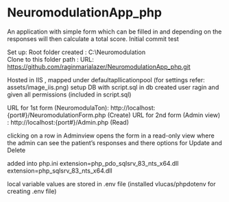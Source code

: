 # NeuromodulationApp_php
An application with simple form which can be filled in and depending on the  responses will then calculate a total score.
Initial commit test

Set up:
Root folder created : C:\Neuromodulation\
Clone to this folder path : URL:  https://github.com/raginmarialazer/NeuromodulationApp_php.git

Hosted in IIS , mapped under defaultapllicationpool (for settings refer: assets/image_iis.png)
setup DB with script.sql
in db created user ragin and given all permissions (included in script.sql)

URL for 1st form (NeuromodulaTon): http://localhost:{port#}/NeuromodulationForm.php (Create)
URL for 2nd form (Admin view) : http://localhost:{port#}/Admin.php (Read)

clicking on a row in Adminview opens the form in a read-only view where the admin can
see the patient’s responses and there options for Update and Delete


added into php.ini
extension=php_pdo_sqlsrv_83_nts_x64.dll
extension=php_sqlsrv_83_nts_x64.dll

local variable values are stored in .env file (installed vlucas/phpdotenv for creating .env file)